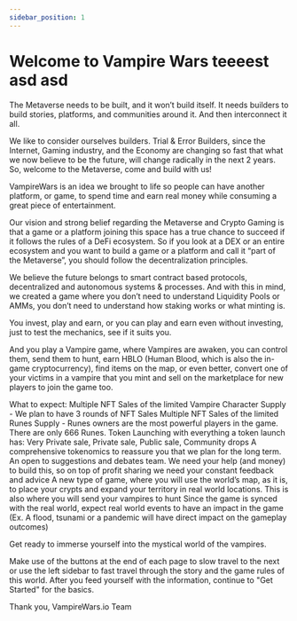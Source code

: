 ```yaml
---
sidebar_position: 1
---
```


# Welcome to Vampire Wars teeeest asd asd 

The Metaverse needs to be built, and it won’t build itself. It needs builders to build stories, platforms, and communities around it. And then interconnect it all. 

We like to consider ourselves builders. Trial & Error Builders, since the Internet, Gaming industry, and the Economy are changing so fast that what we now believe to be the future, will change radically in the next 2 years. So, welcome to the Metaverse, come and build with us!  

VampireWars is an idea we brought to life so people can have another platform, or game, to spend time and earn real money while consuming a great piece of entertainment.  

Our vision and strong belief regarding the Metaverse and Crypto Gaming is that a game or a platform joining this space has a true chance to succeed if it follows the rules of a DeFi ecosystem. So if you look at a DEX or an entire ecosystem and you want to build a game or a platform and call it “part of the Metaverse”, you should follow the decentralization principles. 

We believe the future belongs to smart contract based protocols, decentralized and autonomous systems & processes. And with this in mind, we created a game where you don’t need to understand Liquidity Pools or AMMs, you don’t need to understand how staking works or what minting is. 

You invest, play and earn, or you can play and earn even without investing, just to test the mechanics, see if it suits you. 

And you play a Vampire game, where Vampires are awaken, you can control them, send them to hunt, earn HBLO (Human Blood, which is also the in-game cryptocurrency), find items on the map, or even better, convert one of your victims in a vampire that you mint and sell on the marketplace for new players to join the game too. 

What to expect:
Multiple NFT Sales of the limited Vampire Character Supply - We plan to have 3 rounds of NFT Sales
Multiple NFT Sales of the limited Runes Supply - Runes owners are the most powerful players in the game. There are only 666 Runes. 
Token Launching with everything a token launch has: Very Private sale, Private sale, Public sale, Community drops
A comprehensive tokenomics to reassure you that we plan for the long term.
An open to suggestions and debates team. We need your help (and money) to build this, so on top of profit sharing we need your constant feedback and advice
A new type of game, where you will use the world’s map, as it is, to place your crypts and expand your territory in real world locations. This is also where you will send your vampires to hunt
Since the game is synced with the real world, expect real world events to have an impact in the game (Ex. A flood, tsunami or a pandemic will have direct impact on the gameplay outcomes)

Get ready to immerse yourself into the mystical world of the vampires.

Make use of the buttons at the end of each page to slow travel to the next or use the left sidebar to fast travel through the story and the game rules of this world.
After you feed yourself with the information, continue to "Get Started" for the basics.

Thank you, 
VampireWars.io Team
